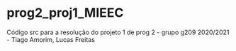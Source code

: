 # prog2_proj1_MIEEC

Código src para a resolução do projeto 1 de prog 2 - grupo g209 2020/2021 - Tiago Amorim, Lucas Freitas
